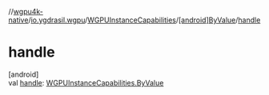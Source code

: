 //[wgpu4k-native](../../../../index.md)/[io.ygdrasil.wgpu](../../index.md)/[WGPUInstanceCapabilities](../index.md)/[[android]ByValue](index.md)/[handle](handle.md)

# handle

[android]\
val [handle](handle.md): [WGPUInstanceCapabilities.ByValue](../../../io.ygdrasil.wgpu.android/-w-g-p-u-instance-capabilities/-by-value/index.md)